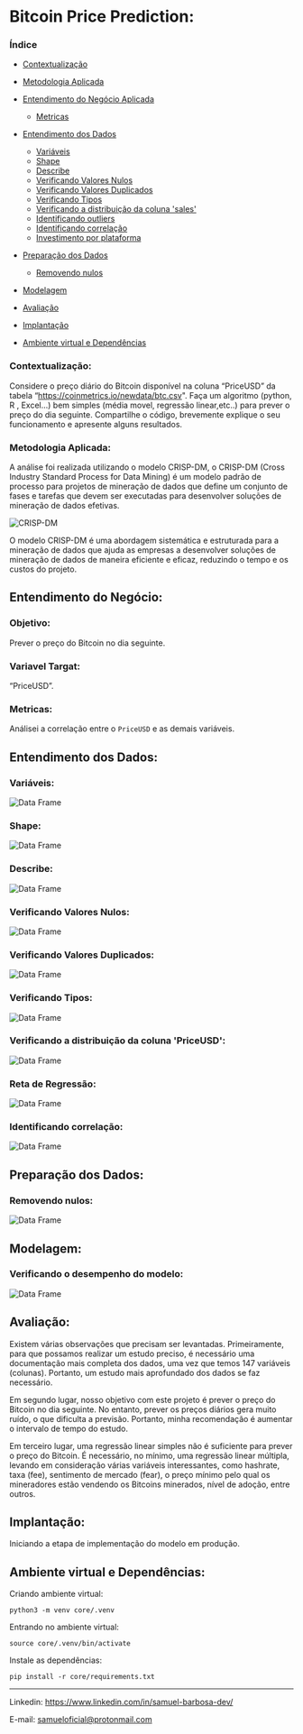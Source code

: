 # Bitcoin Price Prediction:
### Índice

- [Contextualização](#contextualização)
- [Metodologia Aplicada](#metodologia-aplicada)
- [Entendimento do Negócio Aplicada](#metodologia-aplicada)
  - [Metricas](#metricas)
- [Entendimento dos Dados](#entendimento-dos-dados)
  - [Variáveis](#variáveis)
  - [Shape](#shape)
  - [Describe](#describe)
  - [Verificando Valores Nulos](#verificando-valores-nulos)
  - [Verificando Valores Duplicados](#verificando-valores-duplicados)
  - [Verificando Tipos](#verificando-tipos)
  - [Verificando a distribuição da coluna 'sales'](#verificando-a-distribuição-da-coluna-sales)
  - [Identificando outliers](#identificando-outliers)
  - [Identificando correlação](#identificando-correlação)
  - [Investimento por plataforma](#investimento-por-plataforma)

- [Preparação dos Dados](#preparação-dos-dados)
  - [Removendo nulos](#removendo-nulos)

- [Modelagem](#modelagem)

- [Avaliação](#avaliação)
- [Implantação](#implantação)

- [Ambiente virtual e Dependências](#ambiente-virtual-e-dependências)


### Contextualização:
Considere o preço diário do Bitcoin disponível na coluna “PriceUSD” da tabela “https://coinmetrics.io/newdata/btc.csv". Faça um algoritmo (python, R , Excel...) bem simples (média movel, regressão linear,etc..) para prever o preço do dia seguinte. Compartilhe o código, brevemente explique o seu funcionamento e apresente alguns resultados.

### Metodologia Aplicada:
A análise foi realizada utilizando o modelo CRISP-DM, o CRISP-DM (Cross Industry Standard Process for Data Mining) é um modelo padrão de processo para projetos de mineração de dados que define um conjunto de fases e tarefas que devem ser executadas para desenvolver soluções de mineração de dados efetivas.

![CRISP-DM](/core/img/CRISP-DM.png)

O modelo CRISP-DM é uma abordagem sistemática e estruturada para a mineração de dados que ajuda as empresas a desenvolver soluções de mineração de dados de maneira eficiente e eficaz, reduzindo o tempo e os custos do projeto.

## Entendimento do Negócio:

### Objetivo:
Prever o preço do Bitcoin no dia seguinte.

### Variavel Targat:
“PriceUSD”.

### Metricas:
Análisei a correlação entre o `PriceUSD` e as demais variáveis.

## Entendimento dos Dados:
### Variáveis:
![Data Frame](/core/img/dataframe.png)

### Shape:
![Data Frame](/core/img/shape.png)

### Describe:
![Data Frame](/core/img/describe.png)

### Verificando Valores Nulos:
![Data Frame](/core/img/nulos.png)

### Verificando Valores Duplicados:
![Data Frame](/core/img/duplicados.png)

### Verificando Tipos:
![Data Frame](/core/img/tipos.png)

### Verificando a distribuição da coluna 'PriceUSD':
![Data Frame](/core/img/distribuição.png)

### Reta de Regressão:
![Data Frame](/core/img/reta_de_regressão.png)

### Identificando correlação:
![Data Frame](/core/img/correlação.png)

## Preparação dos Dados:
### Removendo nulos:
![Data Frame](/core/img/removendo_nulos.png)

## Modelagem:
### Verificando o desempenho do modelo:
![Data Frame](/core/img/modelo.png)

## Avaliação:
Existem várias observações que precisam ser levantadas. Primeiramente, para que possamos realizar um estudo preciso, é necessário uma documentação mais completa dos dados, uma vez que temos 147 variáveis (colunas). Portanto, um estudo mais aprofundado dos dados se faz necessário.

Em segundo lugar, nosso objetivo com este projeto é prever o preço do Bitcoin no dia seguinte. No entanto, prever os preços diários gera muito ruído, o que dificulta a previsão. Portanto, minha recomendação é aumentar o intervalo de tempo do estudo.

Em terceiro lugar, uma regressão linear simples não é suficiente para prever o preço do Bitcoin. É necessário, no mínimo, uma regressão linear múltipla, levando em consideração várias variáveis interessantes, como hashrate, taxa (fee), sentimento de mercado (fear), o preço mínimo pelo qual os mineradores estão vendendo os Bitcoins minerados, nível de adoção, entre outros.

## Implantação:
Iniciando a etapa de implementação do modelo em produção.

## Ambiente virtual e Dependências:
Criando ambiente virtual:
```
python3 -m venv core/.venv
```

Entrando no ambiente virtual:
```
source core/.venv/bin/activate
```

Instale as dependências:
```
pip install -r core/requirements.txt
```
---
Linkedin: <https://www.linkedin.com/in/samuel-barbosa-dev/> 

E-mail: <samueloficial@protonmail.com>